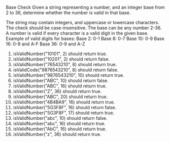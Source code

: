 Base Check
Given a string representing a number, and an integer base from 2 to 36, determine whether the number is valid in that base.

The string may contain integers, and uppercase or lowercase characters.
The check should be case-insensitive.
The base can be any number 2-36.
A number is valid if every character is a valid digit in the given base.
Example of valid digits for bases:
Base 2: 0-1
Base 8: 0-7
Base 10: 0-9
Base 16: 0-9 and A-F
Base 36: 0-9 and A-Z

1. isValidNumber("10101", 2) should return true.
2. isValidNumber("10201", 2) should return false.
3. isValidNumber("76543210", 8) should return true.
4. isValidCode("9876543210", 8) should return false.
5. isValidNumber("9876543210", 10) should return true.
6. isValidNumber("ABC", 10) should return false.
7. isValidNumber("ABC", 16) should return true.
8. isValidNumber("Z", 36) should return true.
9. isValidNumber("ABC", 20) should return true.
10. isValidNumber("4B4BA9", 16) should return true.
11. isValidNumber("5G3F8F", 16) should return false.
12. isValidNumber("5G3F8F", 17) should return true.
13. isValidNumber("abc", 10) should return false.
14. isValidNumber("abc", 16) should return true.
15. isValidNumber("AbC", 16) should return true.
16. isValidNumber("z", 36) should return true.
